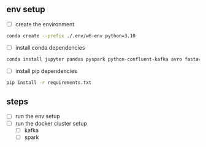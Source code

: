 ## env setup

- [ ] create the environment
```bash
conda create --prefix ./.env/w6-env python=3.10
```
- [ ] install conda dependencies
```bash
conda install jupyter pandas pyspark python-confluent-kafka avro fastavro chardet
```
- [ ] install pip dependencies
```bash
pip install -r requirements.txt
```

## steps
- [ ] run the env setup
- [ ] run the docker cluster setup
  - [ ] kafka
  - [ ] spark
